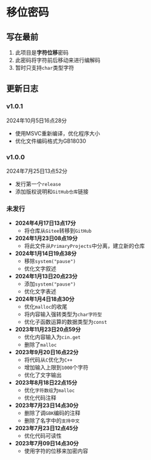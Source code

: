 # 移位密码

## 写在最前

1. 此项目是**字符位移**密码
2. 此密码将字符前后移动来进行编解码
3. 暂时只支持```char```类型字符

## 更新日志

### v1.0.1

2024年10月5日16点28分

- 使用MSVC重新编译，优化程序大小
- 优化文件编码格式为GB18030

### v1.0.0

2024年7月25日13点52分

- 发行第一个```release```
- 添加版权说明和```GitHub仓库```链接

### 未发行

- **2024年4月17日13点17分**
  - 将仓库从```Gitee```转移到```GitHub```
- **2024年1月23日08点19分**
  - 将此文件从```PrimaryProjects```中分离，建立新的仓库
- **2024年1月14日19点38分**
  - 移除```system("pause")```
  - 优化文字叙述
- **2024年1月13日20点23分**
  - 添加```system("pause")```
  - 优化文字表述
- **2024年1月4日18点30分**
  - 优化```malloc```的收尾
  - 将内容输入强转类型为```char字符型```
  - 优化子函数运算的数据类型为```const```
- **2023年11月23日20点59分**
  - 优化内容输入为```cin.get```
  - 删除了```malloc```
- **2023年9月20日16点22分**
  - 将代码从```C```优化为```C++```
  - 增加输入上限到```1000```个字符
  - 优化了文字输出
- **2023年8月18日22点15分**
  - 优化```字符数组```为```malloc```
  - 优化代码注释
- **2023年7月23日14点30分**
  - 删除了调```GBK```编码的注释
  - 删除了名字中的```支持中文```
- **2023年7月23日12点45分**
  - 优化代码可读性
- **2023年7月09日14点30分**
  - 使用字符的位移来加密内容
